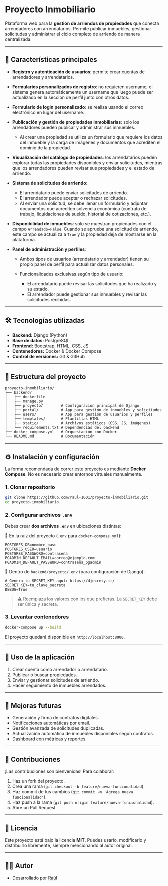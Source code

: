 # Proyecto Inmobiliario

Plataforma web para la **gestión de arriendos de propiedades** que conecta arrendadores con arrendatarios. Permite publicar inmuebles, gestionar solicitudes y administrar el ciclo completo de arriendo de manera centralizada.

---

## 🚀 Características principales

* **Registro y autenticación de usuarios**: permite crear cuentas de arrendadores y arrendatarios.
* **Formularios personalizados de registro**: no requieren username; el sistema genera automáticamente un username que luego puede ser actualizado en la sección de perfil junto con otros datos.
* **Formulario de login personalizado**: se realiza usando el correo electrónico en lugar del username.
* **Publicación y gestión de propiedades inmobiliarias**: solo los arrendadores pueden publicar y administrar sus inmuebles.

  * Al crear una propiedad se utiliza un formulario que requiere los datos del inmueble y la carga de imágenes y documentos que acrediten el dominio de la propiedad.
* **Visualización del catálogo de propiedades**: los arrendatarios pueden explorar todas las propiedades disponibles y enviar solicitudes, mientras que los arrendadores pueden revisar sus propiedades y el estado de arriendo.
* **Sistema de solicitudes de arriendo**:

  * El arrendatario puede enviar solicitudes de arriendo.
  * El arrendador puede aceptar o rechazar solicitudes.
  * Al enviar una solicitud, se debe llenar un formulario y adjuntar documentos que acrediten solvencia económica (contrato de trabajo, liquidaciones de sueldo, historial de cotizaciones, etc.).
* **Disponibilidad de inmuebles**: solo se muestran propiedades con el campo `Arrendado=False`. Cuando se aprueba una solicitud de arriendo, este campo se actualiza a `True` y la propiedad deja de mostrarse en la plataforma.
* **Panel de administración y perfiles**:

  * Ambos tipos de usuarios (arrendatario y arrendador) tienen su propio panel de perfil para actualizar datos personales.
  * Funcionalidades exclusivas según tipo de usuario:

    * El arrendatario puede revisar las solicitudes que ha realizado y su estado.
    * El arrendador puede gestionar sus inmuebles y revisar las solicitudes recibidas.

---

## 🛠️ Tecnologías utilizadas

* **Backend:** Django (Python)
* **Base de datos:** PostgreSQL
* **Frontend:** Bootstrap, HTML, CSS, JS
* **Contenedores:** Docker & Docker Compose
* **Control de versiones:** Git & GitHub

---

## 📂 Estructura del proyecto

```
proyecto-inmobiliario/
├── backend/
│   ├── dockerfile
│   ├── manage.py
│   ├── proyecto/        # Configuración principal de Django
│   ├── portal/          # App para gestión de inmuebles y solicitudes
│   ├── users/           # App para gestión de usuarios y perfiles
│   ├── templates/       # Plantillas HTML
│   ├── static/          # Archivos estáticos (CSS, JS, imágenes)
│   └── requirements.txt # Dependencias del backend
├── docker-compose.yml   # Orquestación con Docker
└── README.md            # Documentación
```

---

## ⚙️ Instalación y configuración

La forma recomendada de correr este proyecto es mediante **Docker Compose**. No es necesario crear entornos virtuales manualmente.

### 1. Clonar repositorio

```bash
git clone https://github.com/raul-1601/proyecto-inmobiliario.git
cd proyecto-inmobiliario
```

### 2. Configurar archivos `.env`

Debes crear **dos archivos `.env`** en ubicaciones distintas:

📌 En la raíz del proyecto (`.env` para `docker-compose.yml`):

```env
POSTGRES_DB=nombre_base
POSTGRES_USER=usuario
POSTGRES_PASSWORD=contraseña
PGADMIN_DEFAULT_EMAIL=correo@ejemplo.com
PGADMIN_DEFAULT_PASSWORD=contraseña_pgadmin
```

📌 Dentro de `backend/proyecto/.env` (para configuración de Django):

```env
# Genera tu SECRET_KEY aquí: https://djecrety.ir/
SECRET_KEY=tu_clave_secreta
DEBUG=True
```

> ⚠️ Reemplaza los valores con los que prefieras. La `SECRET_KEY` debe ser única y secreta.

### 3. Levantar contenedores

```bash
docker-compose up --build
```

El proyecto quedará disponible en `http://localhost:8000`.

---

## 📖 Uso de la aplicación

1. Crear cuenta como arrendador o arrendatario.
2. Publicar o buscar propiedades.
3. Enviar y gestionar solicitudes de arriendo.
4. Hacer seguimiento de inmuebles arrendados.

---

## 🔮 Mejoras futuras

* Generación y firma de contratos digitales.
* Notificaciones automáticas por email.
* Gestión avanzada de solicitudes duplicadas.
* Actualización automática de inmuebles disponibles según contratos.
* Dashboard con métricas y reportes.

---

## 🤝 Contribuciones

¡Las contribuciones son bienvenidas! Para colaborar:

1. Haz un fork del proyecto.
2. Crea una rama (`git checkout -b feature/nueva-funcionalidad`).
3. Haz commit de tus cambios (`git commit -m 'Agrega nueva funcionalidad'`).
4. Haz push a la rama (`git push origin feature/nueva-funcionalidad`).
5. Abre un Pull Request.

---

## 📜 Licencia

Este proyecto está bajo la licencia **MIT**. Puedes usarlo, modificarlo y distribuirlo libremente, siempre mencionando al autor original.

---

## 👨‍💻 Autor

* Desarrollado por [Raúl](https://github.com/raul-1601)
